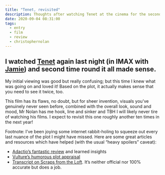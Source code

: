```yaml
---
title: "Tenet, revisited"
description: Thoughts after watching Tenet at the cinema for the second time
date: 2020-09-04 08:31:00
tags:
  - entry
  - film
  - review
  - christophernolan
---
```

I watched [Tenet](https://www.imdb.com/title/tt6723592/) again last night (in IMAX with [Jamie](@jamiethomsonno1)) and second time round it all made sense. 
---

My initial viewing was good but really confusing; but this time I knew what was going on and loved it! Based on the plot, it actually makes sense that you need to see it twice, too. 

This film has its flaws, no doubt, but for sheer invention, visuals you’ve genuinely never seen before, combined with the overall look, sound and mood, Mr Nolan has me hook, line and sinker and TBH I will likely never tire of watching his films. I expect to revisit this one roughly another ten times in the next year!

Footnote: I’ve been joying some internet rabbit-holing to squeeze out every last nuance of the plot I might have missed. Here are some great articles and resources which have helped (with the usual “heavy spoilers” caveat):

- [Adactio’s fantastic review](https://adactio.com/journal/17379) and learned insights
- [Vulture’s humorous plot appraisal](https://www.vulture.com/2020/09/tenet-explained-whats-going-on-in-the-plot-of-this-movie.html)
- [Transcript on Scraps from the Loft](https://scrapsfromtheloft.com/2020/09/05/tenet-transcript/). It’s neither official nor 100% accurate but does a job.
